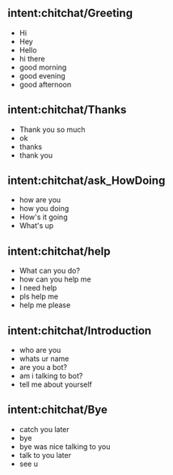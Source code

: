 ## intent:chitchat/Greeting
- Hi
- Hey
- Hello
- hi there
- good morning
- good evening
- good afternoon

## intent:chitchat/Thanks
- Thank you so much
- ok
- thanks
- thank you

## intent:chitchat/ask_HowDoing
- how are you
- how you doing
- How's it going
- What's up

## intent:chitchat/help
- What can you do?
- how can you help me
- I need help
- pls help me
- help me please

## intent:chitchat/Introduction
- who are you
- whats ur name
- are you a bot?
- am i talking to bot?
- tell me about yourself

## intent:chitchat/Bye
- catch you later
- bye
- bye was nice talking to you
- talk to you later
- see u